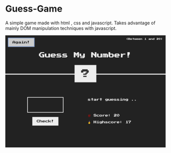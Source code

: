 # Guess-Game


A simple game made with html , css and javascript. Takes advantage of mainly DOM manipulation techniques with javascript.

![game look](/game.png)


